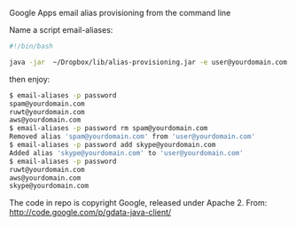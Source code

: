 Google Apps email alias provisioning from the command line

Name a script email-aliases:

```bash
#!/bin/bash

java -jar  ~/Dropbox/lib/alias-provisioning.jar -e user@yourdomain.com -d yourdomain.com -u admin@yourdomain.com "$@"
```

then enjoy:

```bash
$ email-aliases -p password
spam@yourdomain.com
ruwt@yourdomain.com
aws@yourdomain.com
$ email-aliases -p password rm spam@yourdomain.com
Removed alias 'spam@yourdomain.com' from 'user@yourdomain.com'
$ email-aliases -p password add skype@yourdomain.com
Added alias 'skype@yourdomain.com' to 'user@yourdomain.com'
$ email-aliases -p password
ruwt@yourdomain.com
aws@yourdomain.com
skype@yourdomain.com
```

The code in repo is copyright Google, released under Apache 2.
From: http://code.google.com/p/gdata-java-client/
